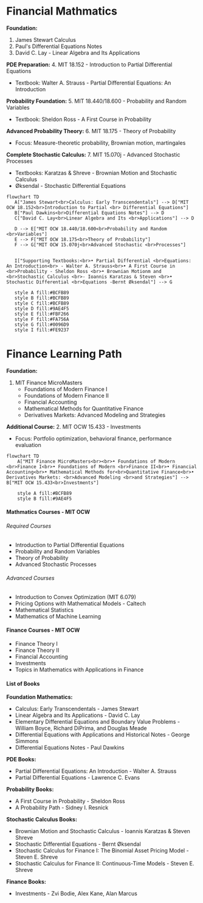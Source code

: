 # **Financial Mathmatics**

**Foundation:**

1. James Stewart Calculus
2. Paul's Differential Equations Notes
3. David C. Lay - Linear Algebra and Its Applications

**PDE Preparation:** 4. MIT 18.152 - Introduction to Partial Differential Equations

- Textbook: Walter A. Strauss - Partial Differential Equations: An Introduction

**Probability Foundation:** 5. MIT 18.440/18.600 - Probability and Random Variables

- Textbook: Sheldon Ross - A First Course in Probability

**Advanced Probability Theory:** 6. MIT 18.175 - Theory of Probability

- Focus: Measure-theoretic probability, Brownian motion, martingales

**Complete Stochastic Calculus:** 7. MIT 15.070j - Advanced Stochastic Processes

- Textbooks: Karatzas & Shreve - Brownian Motion and Stochastic Calculus
- Øksendal - Stochastic Differential Equations

```mermaid
flowchart TD
   A["James Stewart<br>Calculus: Early Transcendentals"] --> D["MIT OCW 18.152<br>Introduction to Partial <br> Differential Equations"]
   B["Paul Dawkins<br>Differential Equations Notes"] --> D
   C["David C. Lay<br>Linear Algebra and Its <br>Applications"] --> D

   D --> E["MIT OCW 18.440/18.600<br>Probability and Random <br>Variables"]
   E --> F["MIT OCW 18.175<br>Theory of Probability"]
   F --> G["MIT OCW 15.070j<br>Advanced Stochastic <br>Processes"]


   I["Supporting Textbooks:<br>• Partial Differential <br>Equations: An Introduction<br> - Walter A. Strauss<br>• A First Course in <br>Probability - Sheldon Ross <br>• Brownian Motionm and <br>Stochastic Calculus <br>- Ioannis Karatzas & Steven <br>• Stochastic Differential <br>Equations -Bernt Øksendal"] --> G

   style A fill:#BCFB89
   style B fill:#BCFB89
   style C fill:#BCFB89
   style D fill:#9AE4F5
   style E fill:#FBF266
   style F fill:#FA756A
   style G fill:#0096D9
   style I fill:#FE9237
```

# **Finance Learning Path**

**Foundation:**

1. MIT Finance MicroMasters
    - Foundations of Modern Finance I
    - Foundations of Modern Finance II
    - Financial Accounting
    - Mathematical Methods for Quantitative Finance
    - Derivatives Markets: Advanced Modeling and Strategies

**Additional Course:** 2. MIT OCW 15.433 - Investments

- Focus: Portfolio optimization, behavioral finance, performance evaluation

```mermaid
flowchart TD
    A["MIT Finance MicroMasters<br><br>• Foundations of Modern <br>Finance I<br>• Foundations of Modern <br>Finance II<br>• Financial Accounting<br>• Mathematical Methods for<br>Quantitative Finance<br>• Derivatives Markets: <br>Advanced Modeling <br>and Strategies"] --> B["MIT OCW 15.433<br>Investments"]

    style A fill:#BCFB89
    style B fill:#9AE4F5

```

#### Mathmatics Courses - MIT OCW

###### Required Courses

- Introduction to Partial Differential Equations
- Probability and Random Variables
- Theory of Probability
- Advanced Stochastic Processes

###### Advanced Courses

-  Introduction to Convex Optimization (MIT 6.079)
-  Pricing Options with Mathematical Models - Caltech
- Mathematical Statistics
- Mathematics of Machine Learning

#### Finance Courses - MIT OCW

- Finance Theory I
- Finance Theory II
- Financial Accounting
- Investments
- Topics in Mathematics with Applications in Finance





#### List of Books

**Foundation Mathematics:**

- Calculus: Early Transcendentals - James Stewart
- Linear Algebra and Its Applications - David C. Lay
- Elementary Differential Equations and Boundary Value Problems - William Boyce, Richard DiPrima, and Douglas Meade
- Differential Equations with Applications and Historical Notes - George Simmons
- Differential Equations Notes - Paul Dawkins

**PDE Books:**

- Partial Differential Equations: An Introduction - Walter A. Strauss
- Partial Differential Equations - Lawrence C. Evans

**Probability Books:**

- A First Course in Probability - Sheldon Ross
- A Probability Path - Sidney I. Resnick

**Stochastic Calculus Books:**

- Brownian Motion and Stochastic Calculus - Ioannis Karatzas & Steven Shreve
- Stochastic Differential Equations - Bernt Øksendal
- Stochastic Calculus for Finance I: The Binomial Asset Pricing Model - Steven E. Shreve
- Stochastic Calculus for Finance II: Continuous-Time Models - Steven E. Shreve

**Finance Books:**

- Investments - Zvi Bodie, Alex Kane, Alan Marcus

















